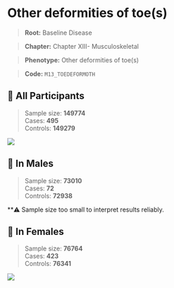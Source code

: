 # Other deformities of toe(s)

> **Root:** Baseline Disease  

> **Chapter:** Chapter XIII- Musculoskeletal  

> **Phenotype:** Other deformities of toe(s)  

> **Code:** `M13_TOEDEFORMOTH`

## 🧪 All Participants  
> Sample size: **149774**  
> Cases: **495**  
> Controls: **149279**
<img src="/Disease/Figures/ALL/Baseline/M13_TOEDEFORMOTH.png"/>
<CsvTable src="/Disease/Data/ALL/Baseline/LG_M13_TOEDEFORMOTH.csv" label="🔍 View full results" />

## 👨 In Males  
> Sample size: **73010**  
> Cases: **72**  
> Controls: **72938**

**⚠️ Sample size too small to interpret results reliably.

## 👩 In Females  
> Sample size: **76764**  
> Cases: **423**  
> Controls: **76341**
<img src="/Disease/Figures/Female/Baseline/M13_TOEDEFORMOTH.png"/>
<CsvTable src="/Disease/Data/Female/Baseline/LG_M13_TOEDEFORMOTH.csv" label="🔍 View full results" />
